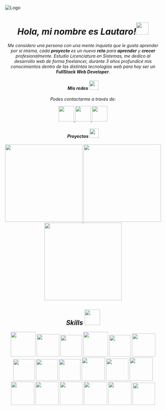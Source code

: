 ![Logo](https://i.ibb.co/dQQTR6Y/WEB-DEVELOPER-1.png)
<em>

<h1 align="center">Hola, mi nombre es Lautaro!<img width="40" src="https://emojipedia-us.s3.amazonaws.com/source/microsoft-teams/337/waving-hand_light-skin-tone_1f44b-1f3fb_1f3fb.png">
</h1>
<p align="center">Me considero una persona con una mente inquieta que le gusta aprender por sí misma, cada <strong>proyecto</strong> es un nuevo <strong>reto</strong> para <strong>aprender</strong> y <strong>crecer</strong> profesionalmente.
Estudio Licenciatura en Sistemas, me dedico al desarrollo web de forma freelancer, durante 3 años profundicé mis conocimientos dentro de las distintas tecnologías web para hoy ser un <strong>FullStack Web Developer</strong>.
</p>

<div align="center">
<h4> Mis redes <img width="30" src="https://emojipedia-us.s3.amazonaws.com/source/microsoft-teams/337/grinning-face_1f600.png"> </h4>

<p>Podes contactarme a través de: <p>

<a href="https://twitter.com/zav_dev">
<img width="50" src="https://cdn.discordapp.com/attachments/743982074553172058/1003072010915680338/icons8-twitter-cuadrado-96.png">
</a>
<a href="https://www.instagram.com/aboueidd.lautaro/">
<img width="50" src="https://cdn.discordapp.com/attachments/743982074553172058/1003072011465146408/icons8-instagram-240.png">
</a>
<a href="https://www.linkedin.com/in/lautaro-abou-eid-1a8b88225">
<img width="50" src="https://cdn.discordapp.com/attachments/743982074553172058/1003072012148813904/icons8-linkedin-480.png">
</a>
</div>

<div align="center">
<h4>Proyectos <img width="30" src="https://emojipedia-us.s3.amazonaws.com/source/microsoft-teams/337/rocket_1f680.png"></h4>
<a href="https://dizeid-drinks.store/">
<img width="250" src="https://aboueidlautaro.vercel.app/assets/project1.ef7f3ba1.png">
</a>
<a href="https://react-fb-3367b.web.app/">
<img width="250" src="https://aboueidlautaro.vercel.app/assets/project2.12b51195.png">
</a>
<a href="https://blog-jwt.netlify.app/">
<img width="250" src="https://aboueidlautaro.vercel.app/assets/project3.1383e147.png">
</a>
</div>

<div align="center">
<h2>Skills <img width="50" src="https://emojipedia-us.s3.amazonaws.com/source/microsoft-teams/337/technologist-light-skin-tone_1f9d1-1f3fb-200d-1f4bb.png"></h2>
<img width="80" src="https://img.icons8.com/plasticine/512/react.png">
<img width="73" src="https://img.icons8.com/color/512/javascript--v1.png">
<img width="70" src="https://img.icons8.com/color/512/angularjs.png">
<img width="80" src="https://img.icons8.com/color/512/mysql-logo.png">
<img width="70" src="https://img.icons8.com/fluency/480/node-js.png">
<img width="75" src="https://img.icons8.com/color/512/tailwindcss.png">
<img width="70" src="https://img.icons8.com/color/512/css3.png">
<img width="70" src="https://img.icons8.com/color/512/html-5--v1.png">
<img width="70" src="https://img.icons8.com/color/512/sass.png">
<img width="75" src="https://img.icons8.com/color/512/git.png">
<img width="72" src="https://img.icons8.com/color/200/json--v1.png">
<img width="75" src="https://img.icons8.com/color/512/firebase.png">
<img width="75" src="https://img.icons8.com/color/512/adobe-creative-cloud--v1.png">
<img width="75" src="https://img.icons8.com/color/512/microsoft-office-2019.png">
<img width="75" src="https://img.icons8.com/color/512/python--v1.png">
<img width="75" src="https://img.icons8.com/color/512/django.png">
<img width="75" src="https://img.icons8.com/officel/512/php-logo.png">
<img width="72" src="https://img.icons8.com/external-flaticons-flat-flat-icons/200/external-api-no-code-flaticons-flat-flat-icons.png">

</div>
</em>
